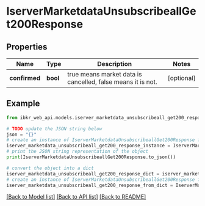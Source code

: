 # IserverMarketdataUnsubscribeallGet200Response


## Properties

Name | Type | Description | Notes
------------ | ------------- | ------------- | -------------
**confirmed** | **bool** | true means market data is cancelled, false means it is not. | [optional] 

## Example

```python
from ibkr_web_api.models.iserver_marketdata_unsubscribeall_get200_response import IserverMarketdataUnsubscribeallGet200Response

# TODO update the JSON string below
json = "{}"
# create an instance of IserverMarketdataUnsubscribeallGet200Response from a JSON string
iserver_marketdata_unsubscribeall_get200_response_instance = IserverMarketdataUnsubscribeallGet200Response.from_json(json)
# print the JSON string representation of the object
print(IserverMarketdataUnsubscribeallGet200Response.to_json())

# convert the object into a dict
iserver_marketdata_unsubscribeall_get200_response_dict = iserver_marketdata_unsubscribeall_get200_response_instance.to_dict()
# create an instance of IserverMarketdataUnsubscribeallGet200Response from a dict
iserver_marketdata_unsubscribeall_get200_response_from_dict = IserverMarketdataUnsubscribeallGet200Response.from_dict(iserver_marketdata_unsubscribeall_get200_response_dict)
```
[[Back to Model list]](../README.md#documentation-for-models) [[Back to API list]](../README.md#documentation-for-api-endpoints) [[Back to README]](../README.md)


